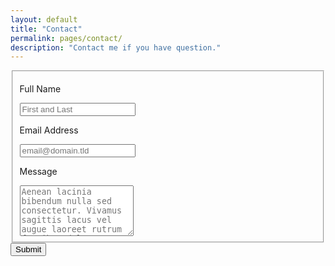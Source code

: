 ```yaml
---
layout: default
title: "Contact"
permalink: pages/contact/
description: "Contact me if you have question."
---
```


<form id="fs-frm" name="simple-contact-form" accept-charset="utf-8" action="https://formspree.io/YOUR_EMAIL_ADDRESS" method="post" class="contact">
  <fieldset id="fs-frm-inputs">
    <p><label for="full-name">Full Name</label></p>
    <input type="text" name="name" id="full-name" placeholder="First and Last" required="">
    <p><label for="email-address">Email Address</label></p>
    <input type="email" name="_replyto" id="email-address" placeholder="email@domain.tld" required="">
    <p><label for="message">Message</label></p>
    <textarea rows="5" name="message" id="message" placeholder="Aenean lacinia bibendum nulla sed consectetur. Vivamus sagittis lacus vel augue laoreet rutrum faucibus dolor auctor. Donec ullamcorper nulla non metus auctor fringilla nullam quis risus." required=""></textarea>
    <input type="hidden" name="_subject" id="email-subject" value="Contact Form Submission">
  </fieldset>
  <input type="submit" value="Submit">
</form>
